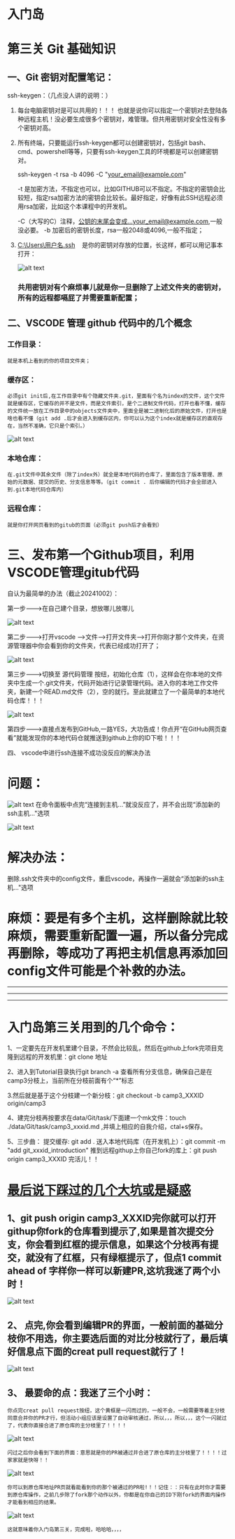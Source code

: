 # 入门岛
# 第三关 Git 基础知识
## 一、Git 密钥对配置笔记：
ssh-keygen：（几点没人讲的说明：）

1. 每台电脑密钥对是可以共用的！！！
也就是说你可以指定一个密钥对去登陆各种远程主机！没必要生成很多个密钥对，难管理。但共用密钥对安全性没有多个密钥对高。

2. 所有终端，只要能运行ssh-keygen都可以创建密钥对，包括git bash、cmd、powershell等等，只要有ssh-keygen工具的环境都是可以创建密钥对。

   ssh-keygen -t rsa -b 4096 -C "your_email@example.com"

   -t 是加密方法，不指定也可以，比如GITHUB可以不指定。不指定的密钥会比较短，指定rsa加密方法的密钥会比较长。最好指定，好像有此SSH远程必须用rsa加密，比如这个本课程中的开发机。

   -C（大写的C）注释，公钥的末尾会变成...your_email@example.com,一般没必要。
   -b 加密后的密钥长度，rsa一般2048或4096,一般不指定；

3. <u>C:\Users\用户名\.ssh</u> &nbsp;&nbsp;&nbsp;是你的密钥对存放的位置，长这样，都可以用记事本打开：

   ![alt text](image.png)

   ### 共用密钥对有个麻烦事儿就是你一旦删除了上述文件夹的密钥对，所有的远程都嗝屁了并需要重新配置；

## 二、VSCODE 管理 github 代码中的几个概念
### 工作目录：
    就是本机上看到的你的项目文件夹；

### 缓存区：
    必须git init后,在工作目录中有个隐藏文件夹.git，里面有个名为index的文件，这个文件就是缓存区，它缓存的并不是文件，而是文件索引，是个二进制文件代码，打开也看不懂，缓存的文件统一放在工作目录中的objects文件夹中，里面全是被二进制化后的原始文件，打开也是啥也看不懂（git add .后才会进入到缓存区内，你可以认为这个index就是缓存区的直观存在，当然不准确，它只是个索引。）

![alt text](image-2.png)
### 本地仓库：
    在.git文件中其余文件（除了index外）就全是本地代码的仓库了，里面包含了版本管理、原始的元数据、提交的历史、分支信息等等。（git commit . 后你编辑的代码才会全部进入到.git本地代码仓库内）
### 远程仓库：
    就是你打开网页看到的gitub的页面（必须git push后才会看到）




# 三、发布第一个Github项目，利用VSCODE管理gitub代码
自认为最简单的办法（截止20241002）：

第一步--->在自己建个目录，想放哪儿放哪儿

![alt text](image-3.png)

第二步--->打开vscode -->文件-->打开文件夹-->打开你刚才那个文件夹，在资源管理器中你会看到你的文件夹，代表已经成功打开了；

![alt text](image-4.png)

第三步--->切换至 源代码管理 按纽，初始化仓库（1），这样会在你本地的文件夹中生成一个.git文件夹，代码开始进行记录管理代码。进入你的本地工作文件夹，新建一个READ.md文件（2），空的就行。至此就建立了一个最简单的本地代码仓库！！！

![alt text](image-5.png)

第四步--->直接点发布到GitHub,一路YES，大功告成！你点开“在GitHub网页查看”就能发现你的本地代码仓就推送到github上你的ID下啦！！！


四、 vscode中进行ssh连接不成功没反应的解决办法

# 问题：
![alt text](image-6.png)
在命令面板中点完“连接到主机...”就没反应了，并不会出现“添加新的ssh主机..."选项

![alt text](image-7.png)

# 解决办法：

删除.ssh文件夹中的config文件，重启vscode，再操作一遍就会“添加新的ssh主机..."选项

# 麻烦：要是有多个主机，这样删除就比较麻烦，需要重新配置一遍，所以备分完成再删除，等成功了再把主机信息再添加回config文件可能是个补救的办法。

---
---
---
# 入门岛第三关用到的几个命令：
1、一定要先在开发机里建个目录，不然会比较乱，然后在github上fork完项目克隆到远程的开发机里：git clone 地址

2、进入到Tutorial目录执行git branch -a 查看所有分支信息，确保自己是在camp3分枝上，当前所在分枝前面有个“*”标志

3.然后就是基于这个分枝建一个新分枝：git checkout -b camp3_XXXID origin/camp3

4、建完分枝再按要求在data/Git/task/下面建一个mk文件：touch ./data/Git/task/camp3_xxxid.md ,并填上相应的自我介绍，ctal+s保存。

5、三步曲：
    提交缓存: git add . 
    送入本地代码库（在开发机上）：git commit -m "add git_xxxid_introduction"
    推到远程githup上你自己fork的库上：git push origin camp3_XXXID
    完活儿！！


# <u>最后说下踩过的几个大坑或是疑惑</u>
##  1、git push origin camp3_XXXID完你就可以打开githup你fork的仓库看到提示了,如果是首次提交分支，你会看到红框的提示信息，如果这个分枝再有提交，就没有了红框，只有绿框提示了，但点1 commit ahead of 字样你一样可以新建PR,这坑我迷了两个小时！
![alt text](image-8.png)

## 2、 点完,你会看到编辑PR的界面，一般前面的基础分枝你不用选，你主要选后面的对比分枝就行了，最后填好信息点下面的creat pull request就行了！
![alt text](image-9.png) 

## 3、 最要命的点：我迷了三个小时：
    你点完creat pull request按纽，这个黄框是一闪而过的，一般不会，一般需要等着主分枝同意合并你的PR才行，但活动小组应该是设置了自动审核通过，所以，，，所以，，，这个一闪就过了，代表你直接合进了原仓库的主分枝里了！！！！
![alt text](image-10.png)

    闪过之后你会看到下面的界面：意思就是你的PR被通过并合进了原仓库的主分枝里了！！！！过家家就是快呀！！
![alt text](image-11.png)

    你可以到原仓库地址PR页就看能看到你的那个被通过的PR啦!！！记住：：只有在此时你才需要到原仓库操作，之前几步除了fork那个动作以外，你都是在你自己的ID下刚fork的界面内操作才能看到相应的结果。
![alt text](image-12.png)

    这就意味着你入门岛第三关，完成啦，哈哈哈，，，，